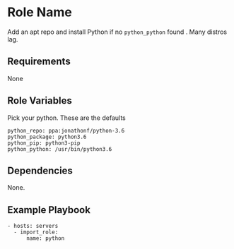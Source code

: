 Role Name
=========

Add an apt repo and install Python if no `python_python` found . Many
distros lag.

Requirements
------------

None

Role Variables
--------------

Pick your python. These are the defaults

    python_repo: ppa:jonathonf/python-3.6
    python_package: python3.6
    python_pip: python3-pip
    python_python: /usr/bin/python3.6

Dependencies
------------

None.


Example Playbook
----------------

    - hosts: servers
      - import_role:
          name: python
